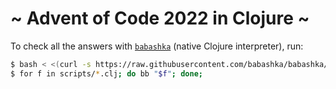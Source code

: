 # ~ Advent of Code 2022 in Clojure ~

To check all the answers with [`babashka`](https://github.com/babashka/babashka) (native Clojure interpreter), run:

```bash
$ bash < <(curl -s https://raw.githubusercontent.com/babashka/babashka/master/install)
$ for f in scripts/*.clj; do bb "$f"; done;
```
